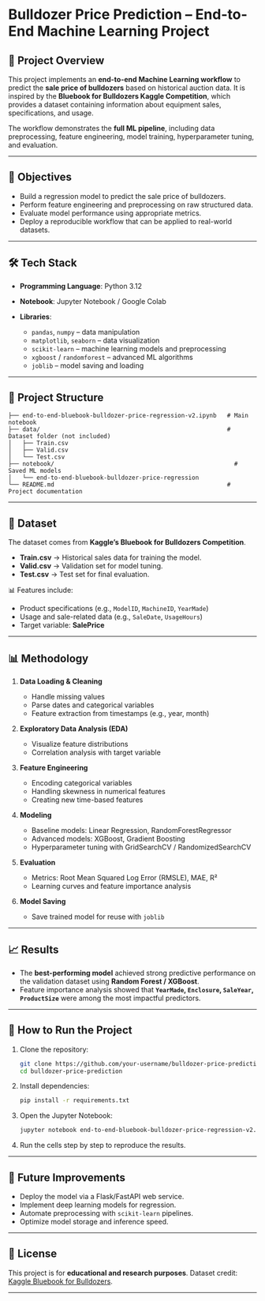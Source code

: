 # Bulldozer Price Prediction – End-to-End Machine Learning Project

## 📌 Project Overview

This project implements an **end-to-end Machine Learning workflow** to predict the **sale price of bulldozers** based on historical auction data.
It is inspired by the **Bluebook for Bulldozers Kaggle Competition**, which provides a dataset containing information about equipment sales, specifications, and usage.

The workflow demonstrates the **full ML pipeline**, including data preprocessing, feature engineering, model training, hyperparameter tuning, and evaluation.

---

## 🎯 Objectives

* Build a regression model to predict the sale price of bulldozers.
* Perform feature engineering and preprocessing on raw structured data.
* Evaluate model performance using appropriate metrics.
* Deploy a reproducible workflow that can be applied to real-world datasets.

---

## 🛠️ Tech Stack

* **Programming Language**: Python 3.12
* **Notebook**: Jupyter Notebook / Google Colab
* **Libraries**:

  * `pandas`, `numpy` – data manipulation
  * `matplotlib`, `seaborn` – data visualization
  * `scikit-learn` – machine learning models and preprocessing
  * `xgboost` / `randomforest` – advanced ML algorithms
  * `joblib` – model saving and loading

---

## 📂 Project Structure

```
├── end-to-end-bluebook-bulldozer-price-regression-v2.ipynb   # Main notebook
├── data/                                                     # Dataset folder (not included)
│   ├── Train.csv
│   ├── Valid.csv
│   └── Test.csv
├── notebook/                                                   # Saved ML models
│   └── end-to-end-bluebook-bulldozer-price-regression
└── README.md                                                 # Project documentation
```

---

## 🔑 Dataset

The dataset comes from **Kaggle’s Bluebook for Bulldozers Competition**.

* **Train.csv** → Historical sales data for training the model.
* **Valid.csv** → Validation set for model tuning.
* **Test.csv** → Test set for final evaluation.

📊 Features include:

* Product specifications (e.g., `ModelID`, `MachineID`, `YearMade`)
* Usage and sale-related data (e.g., `SaleDate`, `UsageHours`)
* Target variable: **SalePrice**

---

## 📊 Methodology

1. **Data Loading & Cleaning**

   * Handle missing values
   * Parse dates and categorical variables
   * Feature extraction from timestamps (e.g., year, month)

2. **Exploratory Data Analysis (EDA)**

   * Visualize feature distributions
   * Correlation analysis with target variable

3. **Feature Engineering**

   * Encoding categorical variables
   * Handling skewness in numerical features
   * Creating new time-based features

4. **Modeling**

   * Baseline models: Linear Regression, RandomForestRegressor
   * Advanced models: XGBoost, Gradient Boosting
   * Hyperparameter tuning with GridSearchCV / RandomizedSearchCV

5. **Evaluation**

   * Metrics: Root Mean Squared Log Error (RMSLE), MAE, R²
   * Learning curves and feature importance analysis

6. **Model Saving**

   * Save trained model for reuse with `joblib`

---

## 📈 Results

* The **best-performing model** achieved strong predictive performance on the validation dataset using **Random Forest / XGBoost**.
* Feature importance analysis showed that **`YearMade`, `Enclosure`, `SaleYear`, `ProductSize`** were among the most impactful predictors.

---

## 🚀 How to Run the Project

1. Clone the repository:

   ```bash
   git clone https://github.com/your-username/bulldozer-price-prediction.git
   cd bulldozer-price-prediction
   ```

2. Install dependencies:

   ```bash
   pip install -r requirements.txt
   ```

3. Open the Jupyter Notebook:

   ```bash
   jupyter notebook end-to-end-bluebook-bulldozer-price-regression-v2.ipynb
   ```

4. Run the cells step by step to reproduce the results.

---

## 📌 Future Improvements

* Deploy the model via a Flask/FastAPI web service.
* Implement deep learning models for regression.
* Automate preprocessing with `scikit-learn` pipelines.
* Optimize model storage and inference speed.

---

## 📜 License

This project is for **educational and research purposes**.
Dataset credit: [Kaggle Bluebook for Bulldozers](https://www.kaggle.com/c/bluebook-for-bulldozers).

---

